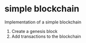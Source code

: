 # simple blockchain
Implementation of a simple blockchain

1. Create a genesis block
2. Add transactions to the blockchain
